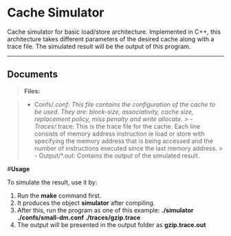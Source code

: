 **Cache Simulator**
===================


Cache simulator for basic load/store architecture.  Implemented in C++, this architecture takes different parameters of the desired cache along with a trace file. The simulated result will be the output of this program.

----------


Documents
-------------

> **Files:**

> -  Confs/*.conf: This file contains the configuration of the cache to be used. They are: block-size, associativity, cache size, replacement policy, miss penalty and write allocate.
	> - Traces/*.trace: This is the trace file for the cache. Each line consists of memory address instruction ie load or store with specifying the memory address that is being accessed and the number of instructions executed since the last memory address.
	> - Output/*.out: Contains the output of the simulated result.

#**Usage**

To simulate the result, use it by:

1) Run the __make__ command first.
2) It produces the object __simulator__ after compiling.
3) After this, run the program as one of this example:
		__./simulator ./confs/small-dm.conf ./traces/gzip.trace__
4) The output will be presented in the output folder as __gzip.trace.out__